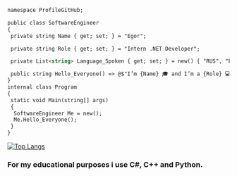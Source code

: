 ```markdown
namespace ProfileGitHub;

public class SoftwareEngineer
{
 private string Name { get; set; } = "Egor";

 private string Role { get; set; } = "Intern .NET Developer";

 private List<string> Language_Spoken { get; set; } = new() { "RUS", "EN" };

 public string Hello_Everyone() => @$"I’m {Name} 🎓 and I’m a {Role} 💻. Welcome to my github profile 🕵️!";
}
internal class Program
{
 static void Main(string[] args)
 {
  SoftwareEngineer Me = new();
  Me.Hello_Everyone();
 }
}
```
   [![Top Langs](https://github-readme-stats.vercel.app/api/top-langs/?username=EgrShishov&layout=compact&theme=white)](https://github.com/EgrShishov/github-readme-stats)
<h3>For my educational purposes i use C#, C++ and Python.</h3>
